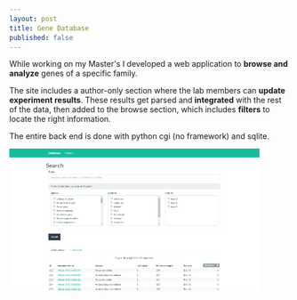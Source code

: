 ```yaml
---
layout: post
title: Gene Database
published: false
---
```


While working on my Master's I developed a web application to **browse and analyze** genes of a specific 
family.

The site includes a author-only section where the lab members can **update experiment results**. These results get parsed and **integrated** with the rest of the data, then added to the browse section, which includes **filters** to locate the right information.

The entire back end is done with python cgi (no framework) and sqlite.

![Gene database picture](/images/database.png)